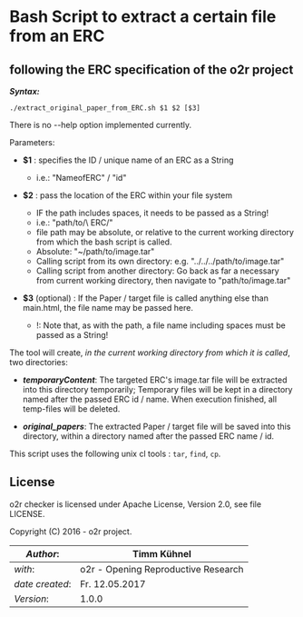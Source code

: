 # 	Bash Script to extract a certain file from an ERC    
##   following the ERC specification of the o2r project



**_Syntax:_**

`./extract_original_paper_from_ERC.sh $1 $2 [$3]`

There is no --help option implemented currently.

Parameters:

*  **$1** : specifies the ID / unique name of an ERC as a String
   * i.e.:  "NameofERC" / "id"

*  **$2** : pass the location of the ERC within your file system
   * IF the path includes spaces, it needs to be passed as a String!
   * i.e.:  "path/to/\ ERC/"
   * file path may be absolute, or relative to the current working directory from which the bash script is called.
   	* Absolute: "~/path/to/image.tar" 
	* Calling script from its own directory: e.g. "../../../path/to/image.tar"
	* Calling script from another directory: Go back as far a necessary from current working directory, then navigate to "path/to/image.tar"

*  **$3** (optional) : 	If the Paper / target file is called anything else than main.html, 
	the file name may be passed here. 
   * !: Note that, as with the path, a file name including spaces must be passed
	   as a String!



The tool will create, _in the current working directory from which it is called_, two directories:

* **_temporaryContent_**:  The targeted ERC's image.tar file will be extracted  into 
	              this directory temporarily;
	              Temporary files will be kept in a directory named after the 
	              passed ERC id / name.
 	              When execution finished, all temp-files will be deleted.

* **_original\_papers_**:   The extracted Paper / target file will be saved into this directory,
	              within a directory named after the passed ERC name / id.

This script uses the following unix cl tools : `tar`, `find`, `cp`.

## License
o2r checker is licensed under Apache License, Version 2.0, see file LICENSE.

Copyright (C) 2016 - o2r project.


|  _Author_: | Timm Kühnel |
| -----------------|-------------|
|  _with_: | o2r - Opening Reproductive Research |
| _date created_: | Fr. 12.05.2017 |
| _Version_:| 1.0.0 |
